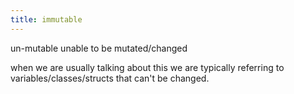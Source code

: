 ```yaml
---
title: immutable
---
```


un-mutable unable to be mutated/changed

when we are usually talking about this we are typically referring to variables/classes/structs that can't be changed. 
